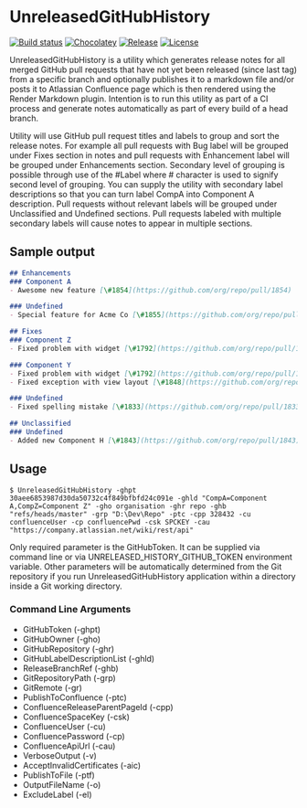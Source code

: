 # UnreleasedGitHubHistory

[![Build status](https://ci.appveyor.com/api/projects/status/github/jasminsehic/unreleasedgithubhistory?svg=true)](https://ci.appveyor.com/project/jasminsehic/unreleasedgithubhistory)
[![Chocolatey](https://img.shields.io/chocolatey/v/unreleasedgithubhistory.portable.svg)](https://chocolatey.org/packages/UnreleasedGitHubHistory.Portable)
[![Release](https://img.shields.io/github/release/jasminsehic/unreleasedgithubhistory.svg)]()
[![License](https://img.shields.io/github/license/jasminsehic/unreleasedgithubhistory.svg)]()

UnreleasedGitHubHistory is a utility which generates release notes for all merged GitHub pull requests that have not yet been released (since last tag) from a specific branch and optionally publishes it to a markdown file and/or posts it to Atlassian Confluence page which is then rendered using the Render Markdown plugin. Intention is to run this utility as part of a CI process and generate notes automatically as part of every build of a head branch.

Utility will use GitHub pull request titles and labels to group and sort the release notes. For example all pull requests with Bug label will be grouped under Fixes section in notes and pull requests with Enhancement label will be grouped under Enhancements section. Secondary level of grouping is possible through use of the #Label where # character is used to signify second level of grouping. You can supply the utility with secondary label descriptions so that you can turn label CompA into Component A description. Pull requests without relevant labels will be grouped under Unclassified and Undefined sections. Pull requests labeled with multiple secondary labels will cause notes to appear in multiple sections.

## Sample output

```markdown
## Enhancements
### Component A
- Awesome new feature [\#1854](https://github.com/org/repo/pull/1854)

### Undefined
- Special feature for Acme Co [\#1855](https://github.com/org/repo/pull/1855)

## Fixes
### Component Z
- Fixed problem with widget [\#1792](https://github.com/org/repo/pull/1792)

### Component Y
- Fixed problem with widget [\#1792](https://github.com/org/repo/pull/1792)
- Fixed exception with view layout [\#1848](https://github.com/org/repo/pull/1848)

### Undefined
- Fixed spelling mistake [\#1833](https://github.com/org/repo/pull/1833)

## Unclassified
### Undefined
- Added new Component H [\#1843](https://github.com/org/repo/pull/1843)
```
## Usage
```{r, engine='bash', count_lines}
$ UnreleasedGitHubHistory -ghpt 30aee6853987d30da50732c4f849bfbfd24c091e -ghld "CompA=Component A,CompZ=Component Z" -gho organisation -ghr repo -ghb "refs/heads/master" -grp "D:\Dev\Repo" -ptc -cpp 328432 -cu confluenceUser -cp confluencePwd -csk SPCKEY -cau "https://company.atlassian.net/wiki/rest/api"
```

Only required parameter is the GitHubToken. It can be supplied via command line or via UNRELEASED_HISTORY_GITHUB_TOKEN environment variable. Other parameters will be automatically determined from the Git repository if you run UnreleasedGitHubHistory application within a directory inside a Git working directory.

### Command Line Arguments
- GitHubToken (-ghpt)
- GitHubOwner (-gho)
- GitHubRepository (-ghr)
- GitHubLabelDescriptionList (-ghld)
- ReleaseBranchRef (-ghb)
- GitRepositoryPath (-grp)
- GitRemote (-gr)
- PublishToConfluence (-ptc)
- ConfluenceReleaseParentPageId (-cpp)
- ConfluenceSpaceKey (-csk)
- ConfluenceUser (-cu)
- ConfluencePassword (-cp)
- ConfluenceApiUrl (-cau)
- VerboseOutput (-v)
- AcceptInvalidCertificates (-aic)
- PublishToFile (-ptf)
- OutputFileName (-o)
- ExcludeLabel (-el)